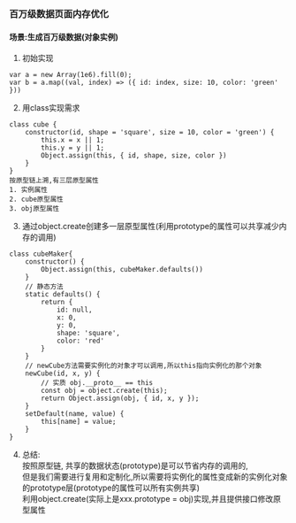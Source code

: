 ### 百万级数据页面内存优化
#### 场景:生成百万级数据(对象实例)
1. 初始实现  
```
var a = new Array(1e6).fill(0);
var b = a.map((val, index) => ({ id: index, size: 10, color: 'green' }))
```
2. 用class实现需求
```
class cube {
    constructor(id, shape = 'square', size = 10, color = 'green') {
        this.x = x || 1;
        this.y = y || 1;
        Object.assign(this, { id, shape, size, color })
    }
}
按原型链上溯,有三层原型属性  
1. 实例属性
2. cube原型属性
3. obj原型属性
```
3. 通过object.create创建多一层原型属性(利用prototype的属性可以共享减少内存的调用)
```
class cubeMaker{
    constructor() {
        Object.assign(this, cubeMaker.defaults())
    }
    // 静态方法
    static defaults() {
        return {
            id: null,
            x: 0,
            y: 0,
            shape: 'square',
            color: 'red'
        }
    }
    // newCube方法需要实例化的对象才可以调用,所以this指向实例化的那个对象
    newCube(id, x, y) {
        // 实质 obj.__proto__ == this 
        const obj = object.create(this);
        return Object.assign(obj, { id, x, y });
    }
    setDefault(name, value) {
        this[name] = value;
    }
}
```
4. 总结:  
    按照原型链, 共享的数据状态(prototype)是可以节省内存的调用的,  
    但是我们需要进行复用和定制化,所以需要将实例化的属性变成新的实例化对象的prototype层(prototype的属性可以所有实例共享)  
    利用object.create(实际上是xxx.prototype = obj)实现,并且提供接口修改原型属性